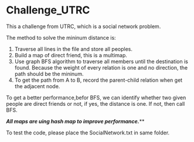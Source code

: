 # Challenge_UTRC
This a challenge from UTRC, which is a social network problem.

The method to solve the mininum distance is:
1. Traverse all lines in the file and store all peoples.
2. Build a map of direct friend, this is a multimap.
3. Use graph BFS algorithm to traverse all members until the destination is found. 
   Because the weight of every relation is one and no direction, the path should be the mininum.
4. To get the path from A to B, record the parent-child relation when get the adjacent node.

To get a better performance,befor BFS, we can identify whether two given people are direct friends or not,
if yes, the distance is one. If not, then call BFS.

*********All maps are uing hash map to improve performance.***********


To test the code, please place the SocialNetwork.txt in same folder.
